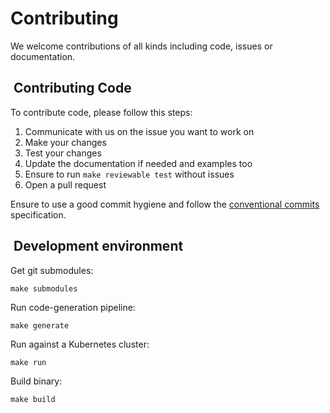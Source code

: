 
# Contributing

We welcome contributions of all kinds including code, issues or documentation.

##  Contributing Code

To contribute code, please follow this steps:

1. Communicate with us on the issue you want to work on
2. Make your changes
3. Test your changes
4. Update the documentation if needed and examples too
5. Ensure to run `make reviewable test` without issues
6. Open a pull request

Ensure to use a good commit hygiene and follow the [conventional commits](https://www.conventionalcommits.org/en/v1.0.0/) specification.

##  Development environment

Get git submodules:

```console
make submodules
```

Run code-generation pipeline:

```console
make generate
```

Run against a Kubernetes cluster:

```console
make run
```

Build binary:

```console
make build
```
